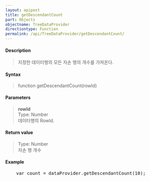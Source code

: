 ```yaml
---
layout: apipost
title: getDescendantCount
part: Objects
objectname: TreeDataProvider
directiontype: Function
permalink: /api/TreeDataProvider/getDescendantCount/
---
```



#### Description

> 지정한 데이터행의 모든 자손 행의 개수를 가져온다.  

#### Syntax

> function getDescendantCount(rowId)  

#### Parameters

> **rowId**  
> Type: Number  
> 데이터행의 RowId.  

#### Return value

> Type: Number  
> 자손 행 개수  

#### Example

<pre class="prettyprint">
    var count = dataProvider.getDescendantCount(10);
</pre>

